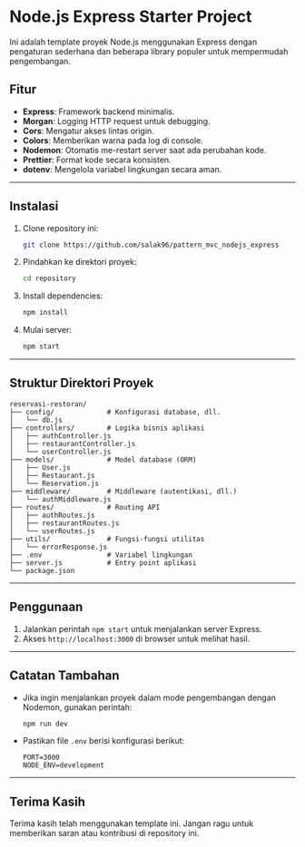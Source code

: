 # Node.js Express Starter Project

Ini adalah template proyek Node.js menggunakan Express dengan pengaturan sederhana dan beberapa library populer untuk mempermudah pengembangan.

## Fitur
- **Express**: Framework backend minimalis.
- **Morgan**: Logging HTTP request untuk debugging.
- **Cors**: Mengatur akses lintas origin.
- **Colors**: Memberikan warna pada log di console.
- **Nodemon**: Otomatis me-restart server saat ada perubahan kode.
- **Prettier**: Format kode secara konsisten.
- **dotenv**: Mengelola variabel lingkungan secara aman.

---

## Instalasi

1. Clone repository ini:

   ```bash
   git clone https://github.com/salak96/pattern_mvc_nodejs_express
   ```

2. Pindahkan ke direktori proyek:

   ```bash
   cd repository
   ```

3. Install dependencies:

   ```bash
   npm install
   ```

4. Mulai server:

   ```bash
   npm start
   ```

---

## Struktur Direktori Proyek

```plaintext
reservasi-restoran/
├── config/             # Konfigurasi database, dll.
│   └── db.js
├── controllers/        # Logika bisnis aplikasi
│   ├── authController.js
│   ├── restaurantController.js
│   └── userController.js
├── models/             # Model database (ORM)
│   ├── User.js
│   ├── Restaurant.js
│   └── Reservation.js
├── middleware/         # Middleware (autentikasi, dll.)
│   └── authMiddleware.js
├── routes/             # Routing API
│   ├── authRoutes.js
│   ├── restaurantRoutes.js
│   └── userRoutes.js
├── utils/              # Fungsi-fungsi utilitas
│   └── errorResponse.js
├── .env                # Variabel lingkungan
├── server.js           # Entry point aplikasi
└── package.json
```

---

## Penggunaan

1. Jalankan perintah `npm start` untuk menjalankan server Express.
2. Akses `http://localhost:3000` di browser untuk melihat hasil.

---

## Catatan Tambahan

- Jika ingin menjalankan proyek dalam mode pengembangan dengan Nodemon, gunakan perintah:
  ```bash
  npm run dev
  ```
- Pastikan file `.env` berisi konfigurasi berikut:
  ```plaintext
  PORT=3000
  NODE_ENV=development
  ```

---

## Terima Kasih

Terima kasih telah menggunakan template ini. Jangan ragu untuk memberikan saran atau kontribusi di repository ini.

